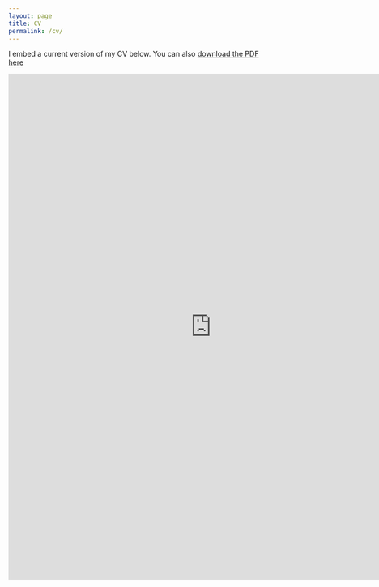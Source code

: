 ```yaml
---
layout: page
title: CV
permalink: /cv/
---
```


I embed a current version of my CV below. You can also [download the PDF here](https://jordandsnyder.github.io/CVsnyder7.24.2018online.pdf)

 <embed src="https://jordandsnyder.github.io/CVsnyder7.24.2018online.pdf" width="800px" height="1000px" />

